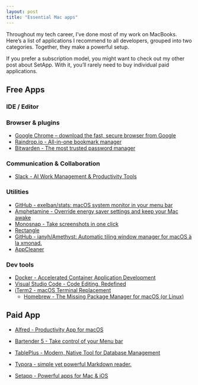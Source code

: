```yaml
---
layout: post
title: "Essential Mac apps"
---
```


Throughout my tech career, I’ve done most of my work on MacBooks. Here’s a list of applications I recommend to all developers, grouped into two categories. Together, they make a powerful setup.

If you prefer a subscription model, you might want to check out my other post about SetApp. With it, you’ll rarely need to buy individual paid applications.

## Free Apps

### IDE / Editor

### Browser & plugins
- [Google Chrome – download the fast, secure browser from Google](https://www.google.com.au/intl/en_au/chrome/)
- [Raindrop.io - All-in-one bookmark manager](https://raindrop.io/)
- [Bitwarden - The most trusted password manager](https://bitwarden.com/)

### Communication & Collaboration 
- [Slack - AI Work Management & Productivity Tools](https://slack.com/intl/en-au)

### Utilities
- [GitHub - exelban/stats: macOS system monitor in your menu bar](https://github.com/exelban/stats)
- [Amphetamine - Override energy saver settings and keep your Mac awake](https://apps.apple.com/au/app/amphetamine/id937984704)
- [Monosnap - Take screenshots in one click](https://monosnap.com/)
- [Rectangle](https://rectangleapp.com/)
- [GitHub - ianyh/Amethyst: Automatic tiling window manager for macOS à la xmonad.](https://github.com/ianyh/Amethyst)
- [AppCleaner](https://freemacsoft.net/appcleaner/)

### Dev tools
- [Docker - Accelerated Container Application Development](https://www.docker.com/)
- [Visual Studio Code - Code Editing. Redefined](https://code.visualstudio.com/)
- [iTerm2 - macOS Terminal Replacement](https://iterm2.com/)
    - [Homebrew - The Missing Package Manager for macOS (or Linux)](https://brew.sh/)

## Paid App
- [Alfred - Productivity App for macOS](https://www.alfredapp.com/)
- [Bartender 5 - Take control of your Menu bar](https://www.macbartender.com/)
- [TablePlus - Modern, Native Tool for Database Management](https://tableplus.com/)
- [Typora - simple yet powerful Markdown reader.](https://typora.io/)

- [Setapp - Powerful apps for Mac & iOS](https://setapp.com/)